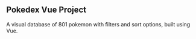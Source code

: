 ## Pokedex Vue Project

A visual database of 801 pokemon with filters and sort options, built using Vue.
